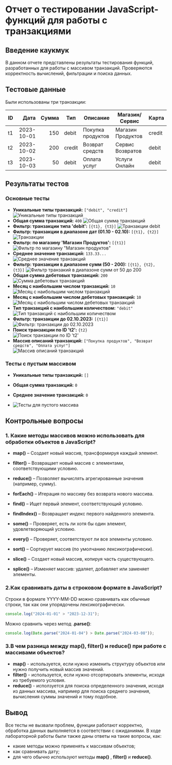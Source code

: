 #  Отчет о тестировании JavaScript-функций для работы с транзакциями

##  Введение  каукмук
В данном отчете представлены результаты тестирования функций, разработанных для работы с массивом транзакций. Проверяются корректность вычислений, фильтрации и поиска данных.

##  Тестовые данные  
Были использованы три транзакции:  

| ID  | Дата       | Сумма | Тип    | Описание          | Магазин/Сервис        | Карта  |
|-----|-----------:|------:|--------|-------------------|-----------------------|--------|
| t1  | 2023-10-01 |   150 | debit  | Покупка продуктов | Магазин Продуктов     | credit |
| t2  | 2023-10-02 |   200 | credit | Возврат средств   | Сервис Возвратов      | debit  |
| t3  | 2023-10-03 |    50 | debit  | Оплата услуг      | Услуги Онлайн         | debit  |


##  Результаты тестов  

### Основные тесты  
- **Уникальные типы транзакций:** `["debit", "credit"]` 
![Уникальные типы транзакций](../Lab2/scrins/types_of_tranzactions.png)  
- **Общая сумма транзакций:** `400`
![Общая сумма транзакций](../Lab2/scrins/toatal_amount_of_tranz.jpg)
- **Фильтр: транзакции типа 'debit':** `[{t1}, {t3}]` 
![Транзакции debit](../Lab2/scrins/total_amount_debit_tranz.jpg)
- **Фильтр: транзакции в диапазоне дат (01.10 - 02.10):** `[{t1}, {t2}]` 
![Транзакции](../Lab2/scrins/transactions_up_to_the_specified_date.jpg)
- **Фильтр: по магазину 'Магазин Продуктов':** `[{t1}]`
![Фильтр по магазину "Магазин продуктов"](../Lab2/scrins/type_grossery_shop.jpg)   
- **Среднее значение транзакций:** `133.33...` 
![Среднее значение транзакций](../Lab2/scrins/average_value_of_tranz.png)     
- **Фильтр: транзакции в диапазоне сумм (50 - 200):** `[{t1}, {t2}, {t3}]`
![Фильтр транзакий в диапазоне сумм от 50 до 200](../Lab2/scrins/tranzactions_in_range_of_sums.jpg)      
- **Общая сумма дебетовых транзакций:** `200`  
![Сумма дебетовых транзакций](../Lab2/scrins/total_amount_debit_tranz.jpg)    
- **Месяц с наибольшим числом транзакций:** `10`
![Месяц с наибольшим числом транзакций](../Lab2/scrins/the_most_common_month_for_transactions.png)      
- **Месяц с наибольшим числом дебетовых транзакций:** `10`  
![Месяц с наибольшим числом дебетовых транзакций](../Lab2/scrins/month_with_the_most_debit_transactions.png)    
- **Тип транзакций с наибольшим количеством:** `"debit"` 
![Тип транзакций с наибольшим количеством](../Lab2/scrins/the_most_common_type_of_transaction.jpg)     
- **Фильтр: транзакции до 02.10.2023:** `[{t1}]` 
![Фильтр: транзакции до 02.10.2023](../Lab2/scrins/transactions_up_to_the_specified_date.jpg)     
- **Поиск транзакции по ID 't2':** `{t2}`  
![Поиск транзакции по ID 't2'](../Lab2/scrins/filter_by_id_t2.jpg)    
- **Массив описаний транзакций:** `["Покупка продуктов", "Возврат средств", "Оплата услуг"]`   
![Массив описаний транзакций](../Lab2/scrins/description_of_transactions.png)   

###  Тесты с пустым массивом  
- **Уникальные типы транзакций:** `[]` 
     
- **Общая сумма транзакций:** `0`
     
- **Среднее значение транзакций:** `0`


- ![Тесты для пустого массива](../Lab2/scrins/tests_for_empty_array.jpg)     


## Контрольные вопросы


### 1. Какие методы массивов можно использовать для обработки объектов в JavaScript?

- **map()** – Создает новый массив, трансформируя каждый элемент.

- **filter()** – Возвращает новый массив с элементами, соответствующими условию.

- **reduce()** – Позволяет вычислять агрегированные значения (например, сумму).

- **forEach()** – Итерация по массиву без возврата нового массива.

- **find()** – Ищет первый элемент, соответствующий условию.

- **findIndex()** – Возвращает индекс первого найденного элемента.

- **some()** – Проверяет, есть ли хотя бы один элемент, удовлетворяющий условию.

- **every()** – Проверяет, соответствуют ли все элементы условию.

- **sort()** – Сортирует массив (по умолчанию лексикографически).

- **slice()** – Создает новый массив, копируя часть существующего.

- **splice()** – Изменяет массив: удаляет, добавляет или заменяет элементы.


### 2.Как сравнивать даты в строковом формате в JavaScript?
Строки в формате YYYY-MM-DD можно сравнивать как обычные строки, так как они упорядочены лексикографически.
```js
console.log("2024-01-01" > "2023-12-31"); 
```


Можно сравнить через метод **.parse()**:
```js
console.log(Date.parse("2024-01-04") > Date.parse("2024-03-08"));
```


### 3.В чем разница между map(), filter() и reduce() при работе с массивами объектов?
- **map()** - используется, если нужно изменить структуру объектов или нужно получить новый массив значений.
- **filter()** - используется, если нужно отсортировать элементы, исходя из требуемого условия.
- **reduce()** - исползуется для поиска определенного значения, исходя из данных массива, например для поиска среднего значения, вычисления суммы значений и тому подобное.



## Вывод 
Все тесты не вызвали проблем, функции работают корректно, обработка данных выполняется в соответствии с ожиданиями. В ходе лабораторной работы были также даны ответы на такие вопросы, как:
- какие методы можно применять к массивам объектов;
- как сравнивать дату;
- для чего обычно используют методы **map()** , **filter()** и **reduce()**.
